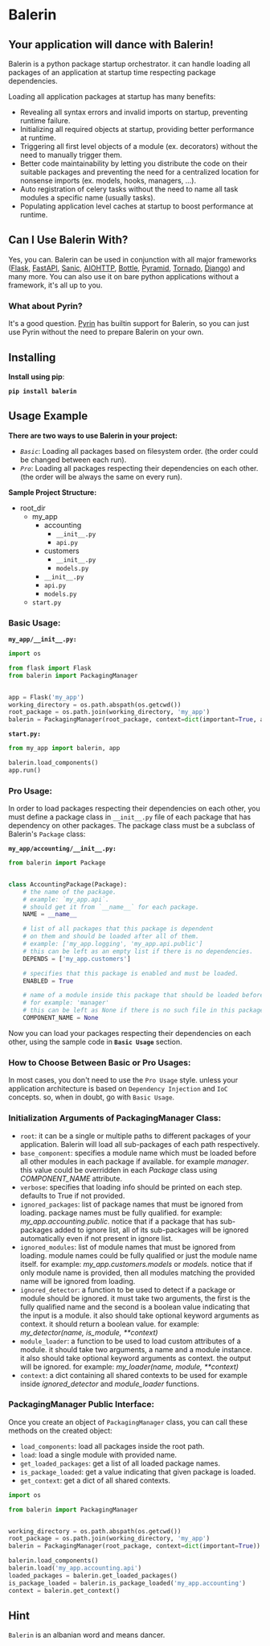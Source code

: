 # Balerin
## Your application will dance with Balerin!

Balerin is a python package startup orchestrator. it can handle loading all
packages of an application at startup time respecting package dependencies.

Loading all application packages at startup has many benefits:

- Revealing all syntax errors and invalid imports on startup, preventing runtime failure.
- Initializing all required objects at startup, providing better performance at runtime.
- Triggering all first level objects of a module (ex. decorators) without the need to 
  manually trigger them.
- Better code maintainability by letting you distribute the code on their suitable 
  packages and preventing the need for a centralized location for nonsense 
  imports (ex. models, hooks, managers, ...).
- Auto registration of celery tasks without the need to name all task modules a 
  specific name (usually tasks).
- Populating application level caches at startup to boost performance at runtime.

## Can I Use Balerin With?

Yes, you can. Balerin can be used in conjunction with all major frameworks 
([Flask](https://github.com/pallets/flask), [FastAPI](https://github.com/tiangolo/fastapi), 
 [Sanic](https://github.com/sanic-org/sanic), [AIOHTTP](https://github.com/aio-libs/aiohttp), 
 [Bottle](https://github.com/bottlepy/bottle), [Pyramid](https://github.com/Pylons/pyramid),
 [Tornado](https://github.com/tornadoweb/tornado), [Django](https://github.com/django/django))
and many more. You can also use it on bare python applications without a 
framework, it's all up to you.

### What about Pyrin?

It's a good question. [Pyrin](https://github.com/mononobi/pyrin) has builtin support for 
Balerin, so you can just use Pyrin without the need to prepare Balerin on your own.

## Installing

**Install using pip**:

**`pip install balerin`**

## Usage Example

**There are two ways to use Balerin in your project:**

- *`Basic`*: Loading all packages based on filesystem order.
  (the order could be changed between each run).
- *`Pro`*: Loading all packages respecting their dependencies on each other.
  (the order will be always the same on every run).

**Sample Project Structure:**

- root_dir
  - my_app
    - accounting
      - `__init__.py`
      - `api.py`
    - customers
      - `__init__.py`
      - `models.py`
    - `__init__.py`
    - `api.py`
    - `models.py`
  - `start.py`

### Basic Usage:

**`my_app/__init__.py:`**

```python
import os

from flask import Flask
from balerin import PackagingManager


app = Flask('my_app')
working_directory = os.path.abspath(os.getcwd())
root_package = os.path.join(working_directory, 'my_app')
balerin = PackagingManager(root_package, context=dict(important=True, app=app))
```

**`start.py:`**

```python
from my_app import balerin, app

balerin.load_components()
app.run()
```

### Pro Usage:

In order to load packages respecting their dependencies on each other, you must define 
a package class in `__init__.py` file of each package that has dependency on other packages.
The package class must be a subclass of Balerin's `Package` class:

**`my_app/accounting/__init__.py:`**

```python
from balerin import Package


class AccountingPackage(Package):
    # the name of the package.
    # example: `my_app.api`.
    # should get it from `__name__` for each package.
    NAME = __name__

    # list of all packages that this package is dependent
    # on them and should be loaded after all of them.
    # example: ['my_app.logging', 'my_app.api.public']
    # this can be left as an empty list if there is no dependencies.
    DEPENDS = ['my_app.customers']

    # specifies that this package is enabled and must be loaded.
    ENABLED = True

    # name of a module inside this package that should be loaded before all other modules.
    # for example: 'manager'
    # this can be left as None if there is no such file in this package needing early loading.
    COMPONENT_NAME = None
```

Now you can load your packages respecting their dependencies on each other, using 
the sample code in **`Basic Usage`** section.

### How to Choose Between Basic or Pro Usages:

In most cases, you don't need to use the `Pro Usage` style. unless your application 
architecture is based on `Dependency Injection` and `IoC` concepts. so, when in doubt, go 
with `Basic Usage`.

### Initialization Arguments of PackagingManager Class:

- `root`: it can be a single or multiple paths to different packages of your application.
          Balerin will load all sub-packages of each path respectively.
- `base_component`: specifies a module name which must be loaded before all other modules 
                    in each package if available. for example *manager*. this value could be 
                    overridden in each *Package* class using *COMPONENT_NAME* attribute.
- `verbose`: specifies that loading info should be printed on each step.
             defaults to True if not provided.
- `ignored_packages`: list of package names that must be ignored from loading. package names 
                      must be fully qualified. for example: *my_app.accounting.public*. 
                      notice that if a package that has sub-packages added to ignore list, 
                      all of its sub-packages will be ignored automatically even if not 
                      present in ignore list.
- `ignored_modules`: list of module names that must be ignored from loading. 
                     module names could be fully qualified or just the module name itself.
                     for example: *my_app.customers.models* or *models*.
                     notice that if only module name is provided, then all modules matching 
                     the provided name will be ignored from loading.
- `ignored_detector`: a function to be used to detect if a package or module should be ignored.
                      it must take two arguments, the first is the fully qualified name 
                      and the second is a boolean value indicating that the input is a module. 
                      it also should take optional keyword arguments as context. it should 
                      return a boolean value.
                      for example: *my_detector(name, is_module, \*\*context)*
- `module_loader`: a function to be used to load custom attributes of a module. 
                   it should take two arguments, a name and a module instance.  
                   it also should take optional keyword arguments as context. 
                   the output will be ignored. 
                   for example: *my_loader(name, module, \*\*context)*
- `context`: a dict containing all shared contexts to be used for example 
             inside *ignored_detector* and *module_loader* functions.

### PackagingManager Public Interface:

Once you create an object of `PackagingManager` class, you can call 
these methods on the created object:

- `load_components`: load all packages inside the root path.
- `load`: load a single module with provided name.
- `get_loaded_packages`: get a list of all loaded package names.
- `is_package_loaded`: get a value indicating that given package is loaded.
- `get_context`: get a dict of all shared contexts.

```python
import os

from balerin import PackagingManager


working_directory = os.path.abspath(os.getcwd())
root_package = os.path.join(working_directory, 'my_app')
balerin = PackagingManager(root_package, context=dict(important=True))

balerin.load_components()
balerin.load('my_app.accounting.api')
loaded_packages = balerin.get_loaded_packages()
is_package_loaded = balerin.is_package_loaded('my_app.accounting')
context = balerin.get_context()
```

## Hint

`Balerin` is an albanian word and means dancer.
